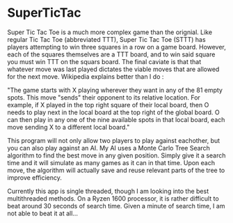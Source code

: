 # SuperTicTac

Super Tic Tac Toe is a much more complex game than the orignial. Like regular Tic Tac Toe (abbreviated TTT), Super Tic Tac Toe (STTT) has players attempting to
win three squares in a row on a game board. However, each of the squares themselves are a TTT board, and to win said square you must win TTT on the squars board. The final
caviate is that that whatever move was last played dictates the viable moves that are allowed for the next move. Wikipedia explains better than I do : 

  "The game starts with X playing wherever they want in any of the 81 empty spots. This move "sends" their opponent to its relative location. For example, if X played in 
  the top right square of their local board, then O needs to play next in the local board at the top right of the global board. O can then play in any one of the 
  nine available spots in that local board, each move sending X to a different local board."

This program will not only allow two players to play against eachother, but you can also play against an AI. My AI uses a Monte Carlo Tree Search algorithm to find the best
move in any given position. Simply give it a search time and it will simulate as many games as it can in that time. Upon each move, the algorithm will actually save and reuse
relevant parts of the tree to improve efficiency. 

Currently this app is single threaded, though I am looking into the best multithreaded methods. On a Ryzen 1600 processor, it is rather difficult to beat around 30 seconds of 
search time. Given a minute of search time, I am not able to beat it at all...
